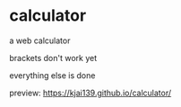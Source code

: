 # calculator

a web calculator


brackets don't work yet

everything else is done

preview: https://kjai139.github.io/calculator/